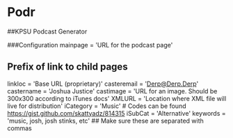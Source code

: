 # Podr
##KPSU Podcast Generator

###Configuration
mainpage = 'URL for the podcast page'
## Prefix of link to child pages
linkloc = 'Base URL (proprietary)'
casteremail = 'Derp@Derp.Derp'
castername = 'Joshua Justice'
castimage = 'URL for an image.  Should be 300x300 according to iTunes docs'
XMLURL = 'Location where XML file will live for distribution'
iCategory = 'Music' # Codes can be found https://gist.github.com/skattyadz/814315
iSubCat = 'Alternative'
keywords = 'music, josh, josh stinks, etc' ## Make sure these are separated with commas
